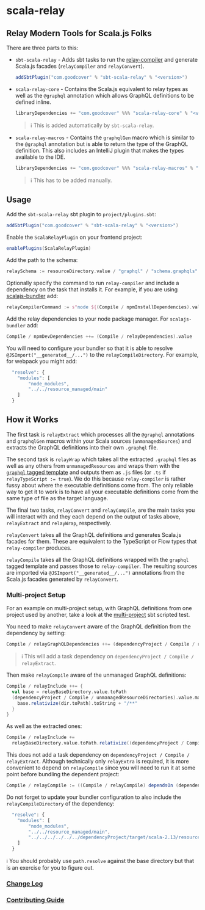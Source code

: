 # scala-relay

## Relay Modern Tools for Scala.js Folks

There are three parts to this:

- `sbt-scala-relay` - Adds sbt tasks to run the [relay-compiler] and generate Scala.js facades
  (`relayCompiler` and `relayConvert`).
 
  ```sbt
  addSbtPlugin("com.goodcover" % "sbt-scala-relay" % "<version>")
  ```

- `scala-relay-core` - Contains the Scala.js equivalent to relay types as well as the `@graphql` annotation which
  allows GraphQL definitions to be defined inline.

  ```sbt
  libraryDependencies += "com.goodcover" %%% "scala-relay-core" % "<version>"
  ```
  
  > ℹ️ This is added automatically by `sbt-scala-relay`.
 
- `scala-relay-macros` - Contains the `graphqlGen` macro which is similar to the `@graphql` annotation but is able to
  return the type of the GraphQL definition. This also includes an IntelliJ plugin that makes the types available to the
  IDE.

  ```sbt
  libraryDependencies += "com.goodcover" %%% "scala-relay-macros" % "<version>"
  ```

  > ℹ️ This has to be added manually.

## Usage

Add the `sbt-scala-relay` sbt plugin to `project/plugins.sbt`:

```sbt
addSbtPlugin("com.goodcover" % "sbt-scala-relay" % "<version>")
```

Enable the `ScalaRelayPlugin` on your frontend project:

```sbt
enablePlugins(ScalaRelayPlugin)
```

Add the path to the schema:

```sbt
relaySchema := resourceDirectory.value / "graphql" / "schema.graphqls"
```

Optionally specify the command to run `relay-compiler` and include a dependency on the task that installs it. For
example, if you are using [scalajs-bundler] add:

```sbt
relayCompilerCommand := s"node ${(Compile / npmInstallDependencies).value}/node_modules/.bin/relay-compiler"
```

Add the relay dependencies to your node package manager. For `scalajs-bundler` add:
```sbt
Compile / npmDevDependencies ++= (Compile / relayDependencies).value
```

You will need to configure your bundler so that it is able to resolve `@JSImport("__generated__/...")` to the
`relayCompileDirectory`. For example, for webpack you might add:

```javascript
  "resolve": {
    "modules": [
        "node_modules",
        "../../resource_managed/main"
    ]
  }
```

## How it Works

The first task is `relayExtract` which processes all the `@graphql` annotations and `graphqlGen` macros within your
Scala sources (`unmanagedSources`) and extracts the GraphQL definitions into their own `.graphql` file.

The second task is `relayWrap` which takes all the extracted `.graphql` files as well as any others from
`unmanagedResources` and wraps them with the [`graphql` tagged template][graphql-tagged-template] and outputs them as
`.js` files (or `.ts` if `relayTypeScript := true`). We do this because `relay-compiler` is rather fussy about where the
executable definitions come from. The only reliable way to get it to work is to have all your executable definitions
come from the same type of file as the target language.

The final two tasks, `relayConvert` and `relayCompile`, are the main tasks you will interact with and they each depend
on the output of tasks above, `relayExtract` and `relayWrap`, respectively.

`relayConvert` takes all the GraphQL definitions and generates Scala.js facades for them. These are equivalent to the
TypeScript or Flow types that `relay-compiler` produces.

`relayCompile` takes all the GraphQL definitions wrapped with the `graphql` tagged template and passes those to
`relay-compiler`. The resulting sources are imported via `@JSImport("__generated__/...")` annotations from the Scala.js
facades generated by `relayConvert`.

### Multi-project Setup

For an example on multi-project setup, with GraphQL definitions from one project used by another, take a look at the
[multi-project] sbt scripted test.

You need to make `relayConvert` aware of the GraphQL definition from the dependency by setting:

```sbt
Compile / relayGraphQLDependencies ++= (dependencyProject / Compile / relayGraphQLFiles).value
```

> ℹ️ This will add a task dependency on `dependencyProject / Compile / relayExtract`.

Then make `relayCompile` aware of the unmanaged GraphQL definitions:

```sbt
Compile / relayInclude ++= {
  val base = relayBaseDirectory.value.toPath
  (dependencyProject / Compile / unmanagedResourceDirectories).value.map { dir =>
    base.relativize(dir.toPath).toString + "/**"
  }
}
```

As well as the extracted ones:

```sbt
Compile / relayInclude +=
  relayBaseDirectory.value.toPath.relativize((dependencyProject / Compile / relayExtractDirectory).value.toPath).toString + "/**"
```

This does not add a task dependency on `dependencyProject / Compile / relayExtract`. Although technically only
`relayExtra` is required, it is more convenient to depend on `relayCompile` since you will need to run it at some point
before bundling the dependent project:

```sbt
Compile / relayCompile := ((Compile / relayCompile) dependsOn (dependencyProject / Compile / relayCompile)).value
```

Do not forget to update your bundler configuration to also include the `relayCompileDirectory` of the dependency:

```javascript
  "resolve": {
    "modules": [
        "node_modules",
        "../../resource_managed/main",
        "../../../../../../dependencyProject/target/scala-2.13/resource_managed/main",
    ]
  }
```

ℹ️ You should probably use `path.resolve` against the base directory but that is an exercise for you to figure out.
 
### [Change Log](./CHANGELOG.md)

### [Contributing Guide](./CONTRIBUTING.md)


[graphql-tagged-template]: https://relay.dev/docs/guides/compiler/#graphql
[multi-project]: sbt-scala-relay/src/sbt-test/relay-compiler/multi-project
[relay-compiler]: https://relay.dev/docs/guides/compiler/
[scalajs-bundler]: https://github.com/scalacenter/scalajs-bundler
